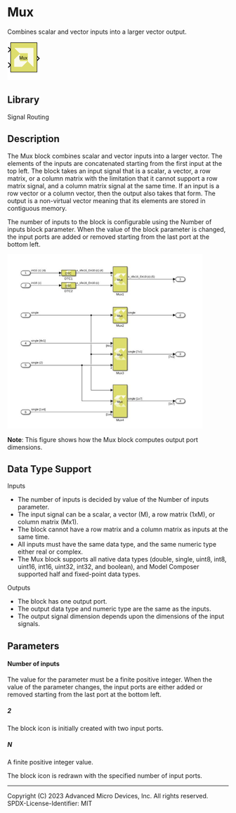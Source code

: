 # Mux

Combines scalar and vector inputs into a larger vector output.

![](./Images/block.png)

## Library

Signal Routing

## Description

The Mux block combines scalar and vector inputs into a larger vector.
The elements of the inputs are concatenated starting from the first
input at the top left. The block takes an input signal that is a scalar,
a vector, a row matrix, or a column matrix with the limitation that it
cannot support a row matrix signal, and a column matrix signal at the
same time. If an input is a row vector or a column vector, then the
output also takes that form. The output is a non-virtual vector meaning
that its elements are stored in contiguous memory.

The number of inputs to the block is configurable using the Number of
inputs block parameter. When the value of the block parameter is
changed, the input ports are added or removed starting from the last
port at the bottom left.


![](./Images/rto1555288259632.png)

**Note**: This figure shows how the Mux block computes output port
dimensions.

## Data Type Support

Inputs  
- The number of inputs is decided by value of the Number of inputs
  parameter.
- The input signal can be a scalar, a vector (M), a row matrix (1xM), or
  column matrix (Mx1).
- The block cannot have a row matrix and a column matrix as inputs at
  the same time.
- All inputs must have the same data type, and the same numeric type
  either real or complex.
- The Mux block supports all native data types (double, single, uint8,
  int8, uint16, int16, uint32, int32, and boolean), and Model Composer
  supported half and fixed-point data types.


Outputs  
- The block has one output port.
- The output data type and numeric type are the same as the inputs.
- The output signal dimension depends upon the dimensions of the input
  signals.

## Parameters

#### Number of inputs  
The value for the parameter must be a finite positive integer. When the
value of the parameter changes, the input ports are either added or
removed starting from the last port at the bottom left.

##### 2
The block icon is initially created with two input ports.

##### N
A finite positive integer value.

The block icon is redrawn with the specified number of input ports.


--------------
Copyright (C) 2023 Advanced Micro Devices, Inc. All rights reserved.
SPDX-License-Identifier: MIT
